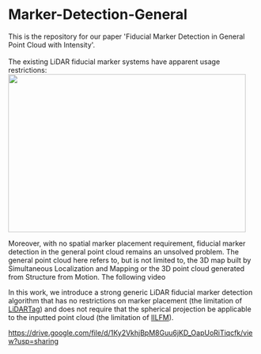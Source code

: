 # Marker-Detection-General
This is the repository for our paper 'Fiducial Marker Detection in General Point Cloud with Intensity'.<br>
<br>
The existing LiDAR fiducial marker systems have apparent usage restrictions: <br>
<img width="480" height="320" src="https://user-images.githubusercontent.com/58899542/175344791-ad9a54b5-a8f1-4cd1-9a95-dfbe96c55f07.png"/> <br>


Moreover, with no spatial marker placement requirement, fiducial marker detection in the general point cloud remains an unsolved problem. The general point cloud here refers to, but is not limited to, the 3D map built by Simultaneous Localization and Mapping or the 3D point cloud generated from Structure from Motion. The following video 



In this work, we introduce a strong generic LiDAR fiducial
marker detection algorithm that has no restrictions on marker
placement (the limitation of [LiDARTag](https://github.com/UMich-BipedLab/LiDARTag)) and does not
require that the spherical projection be applicable to the
inputted point cloud (the limitation of [IILFM](https://github.com/York-SDCNLab/IILFM)).




https://drive.google.com/file/d/1Ky2VkhjBpM8Guu6jKD_OapUoRiTiqcfk/view?usp=sharing

